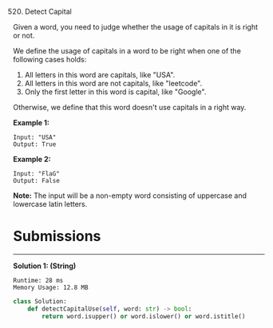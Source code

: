 520. Detect Capital

Given a word, you need to judge whether the usage of capitals in it is right or not.

We define the usage of capitals in a word to be right when one of the following cases holds:

1. All letters in this word are capitals, like "USA".
1. All letters in this word are not capitals, like "leetcode".
1. Only the first letter in this word is capital, like "Google".

Otherwise, we define that this word doesn't use capitals in a right way.
 

**Example 1:**
```
Input: "USA"
Output: True
```

**Example 2:**
```
Input: "FlaG"
Output: False
``` 

**Note:** The input will be a non-empty word consisting of uppercase and lowercase latin letters.

# Submissions
---
**Solution 1: (String)**
```
Runtime: 28 ms
Memory Usage: 12.8 MB
```
```python
class Solution:
    def detectCapitalUse(self, word: str) -> bool:
        return word.isupper() or word.islower() or word.istitle()  
```